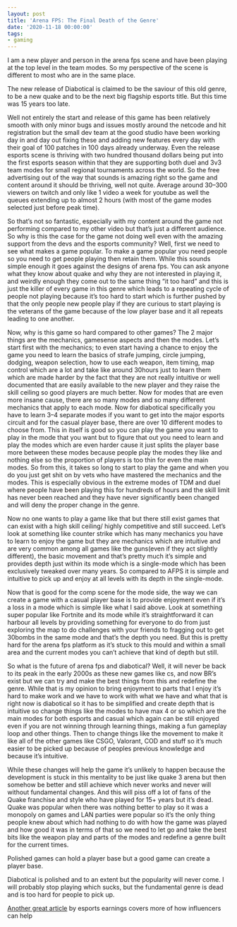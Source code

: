 ```yaml
---
layout: post
title: 'Arena FPS: The Final Death of the Genre'
date: '2020-11-18 00:00:00'
tags:
- gaming
---
```


I am a new player and person in the arena fps scene and have been playing at the top level in the team modes. So my perspective of the scene is different to most who are in the same place.

The new release of Diabotical is claimed to be the saviour of this old genre, to be a new quake and to be the next big flagship esports title. But this time was 15 years too late.

Well not entirely the start and release of this game has been relatively smooth with only minor bugs and issues mostly around the netcode and hit registration but the small dev team at the good studio have been working day in and day out fixing these and adding new features every day with their goal of 100 patches in 100 days already underway. Even the release esports scene is thriving with two hundred thousand dollars being put into the first esports season within that they are supporting both duel and 3v3 team modes for small regional tournaments across the world. So the free advertising out of the way that sounds is amazing right so the game and content around it should be thriving, well not quite. Average around 30–300 viewers on twitch and only like 1 video a week for youtube as well the queues extending up to almost 2 hours (with most of the game modes selected just before peak time).

So that’s not so fantastic, especially with my content around the game not performing compared to my other video but that’s just a different audience. So why is this the case for the game not doing well even with the amazing support from the devs and the esports community? Well, first we need to see what makes a game popular. To make a game popular you need people so you need to get people playing then retain them. While this sounds simple enough it goes against the designs of arena fps. You can ask anyone what they know about quake and why they are not interested in playing it, and weirdly enough they come out to the same thing “it too hard” and this is just the killer of every game in this genre which leads to a repeating cycle of people not playing because it’s too hard to start which is further pushed by that the only people new people play if they are curious to start playing is the veterans of the game because of the low player base and it all repeats leading to one another.

Now, why is this game so hard compared to other games? The 2 major things are the mechanics, gamesense aspects and then the modes. Let’s start first with the mechanics; to even start having a chance to enjoy the game you need to learn the basics of strafe jumping, circle jumping, dodging, weapon selection, how to use each weapon, item timing, map control which are a lot and take like around 30hours just to learn them which are made harder by the fact that they are not really intuitive or well documented that are easily available to the new player and they raise the skill ceiling so good players are much better. Now for modes that are even more insane cause, there are so many modes and so many different mechanics that apply to each mode. Now for diabotical specifically you have to learn 3–4 separate modes if you want to get into the major esports circuit and for the casual player base, there are over 10 different modes to choose from. This in itself is good so you can play the game you want to play in the mode that you want but to figure that out you need to learn and play the modes which are even harder cause it just splits the player base more between these modes because people play the modes they like and nothing else so the proportion of players is too thin for even the main modes. So from this, it takes so long to start to play the game and when you do you just get shit on by vets who have mastered the mechanics and the modes. This is especially obvious in the extreme modes of TDM and duel where people have been playing this for hundreds of hours and the skill limit has never been reached and they have never significantly been changed and will deny the proper change in the genre.

Now no one wants to play a game like that but there still exist games that can exist with a high skill ceiling/ highly competitive and still succeed. Let’s look at something like counter strike which has many mechanics you have to learn to enjoy the game but they are mechanics which are intuitive and are very common among all games like the guns(even if they act slightly different), the basic movement and that’s pretty much it’s simple and provides depth just within its mode which is a single-mode which has been exclusively tweaked over many years. So compared to AFPS it is simple and intuitive to pick up and enjoy at all levels with its depth in the single-mode.

Now that is good for the comp scene for the mode side, the way we can create a game with a casual player base is to provide enjoyment even if it’s a loss in a mode which is simple like what I said above. Look at something super popular like Fortnite and its mode while it’s straightforward it can harbour all levels by providing something for everyone to do from just exploring the map to do challenges with your friends to fragging out to get 30bombs in the same mode and that’s the depth you need. But this is pretty hard for the arena fps platform as it’s stuck to this mould and within a small area and the current modes you can’t achieve that kind of depth but still.

So what is the future of arena fps and diabotical? Well, it will never be back to its peak in the early 2000s as these new games like cs, and now BR’s exist but we can try and make the best things from this and redefine the genre. While that is my opinion to bring enjoyment to parts that I enjoy it’s hard to make work and we have to work with what we have and what that is right now is diabotical so it has to be simplified and create depth that is intuitive so change things like the modes to have max 4 or so which are the main modes for both esports and casual which again can be still enjoyed even if you are not winning through learning things, making a fun gameplay loop and other things. Then to change things like the movement to make it like all of the other games like CSGO, Valorant, COD and stuff so it’s much easier to be picked up because of peoples previous knowledge and because it’s intuitive.

While these changes will help the game it’s unlikely to happen because the development is stuck in this mentality to be just like quake 3 arena but then somehow be better and still achieve which never works and never will without fundamental changes. And this will piss off a lot of fans of the Quake franchise and style who have played for 15+ years but it’s dead. Quake was popular when there was nothing better to play so it was a monopoly on games and LAN parties were popular so it’s the only thing people knew about which had nothing to do with how the game was played and how good it was in terms of that so we need to let go and take the best bits like the weapon play and parts of the modes and redefine a genre built for the current times.

Polished games can hold a player base but a good game can create a player base.

Diabotical is polished and to an extent but the popularity will never come. I will probably stop playing which sucks, but the fundamental genre is dead and is too hard for people to pick up.

[Another great article](https://www.esportsearnings.com/articles/the-problem-with-influencers-negatively-affecting-the-arena-fps-community-and-how-diabotical-will-revive-arena-shooters) by esports earnings covers more of how influencers can help
